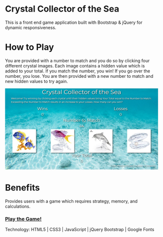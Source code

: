 # Crystal Collector of the Sea
This is a front end game application built with Bootstrap & jQuery for dynamic responsiveness.

# How to Play
You are provided with a number to match and you do so by clicking four different crystal images.  Each image contains a hidden value which is added to your total.  If you match the number, you win!  If you go over the number, you lose.  You are then provided with a new number to match and new hidden values to try again.

![alt text](./assets/images/CrystalCollectorOfTheSea.JPG "Crystal Collector of the Sea game")

# Benefits
Provides users with a game which requires strategy, memory, and calculations.

### [Play the Game!](https://Edestiny7.github.io/unit-4-game/)

Technology: HTML5 | CSS3 | JavaScript | jQuery Bootstrap | Google Fonts